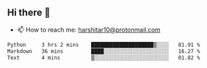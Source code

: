 ## Hi there 👋
- 📫 How to reach me: harshitar10@protonmail.com  
<!--START_SECTION:waka-->

```txt
Python     3 hrs 2 mins    ████████████████████▒░░░░   81.91 %
Markdown   36 mins         ████░░░░░░░░░░░░░░░░░░░░░   16.27 %
Text       4 mins          ▒░░░░░░░░░░░░░░░░░░░░░░░░   01.82 %
```

<!--END_SECTION:waka-->

<!--
**hharshitarora/hharshitarora** is a ✨ _special_ ✨ repository because its `README.md` (this file) appears on your GitHub profile.

Here are some ideas to get you started:

- 🔭 I’m currently working on ...
- 🌱 I’m currently learning ...
- 👯 I’m looking to collaborate on ...
- 🤔 I’m looking for help with ...
- 💬 Ask me about ...
- 📫 How to reach me: ...
- 😄 Pronouns: ...
- ⚡ Fun fact: ...
-->
